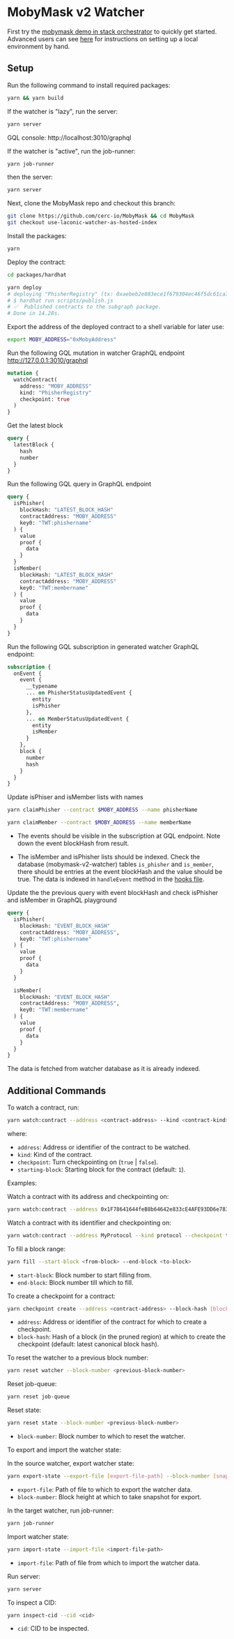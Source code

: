 # MobyMask v2 Watcher

First try the [mobymask demo in stack orchestrator](https://github.com/cerc-io/stack-orchestrator/tree/main/app/data/stacks/mobymask) to quickly get started. Advanced users can see [here](https://github.com/cerc-io/watcher-ts/tree/main/docs/README.md) for instructions on setting up a local environment by hand.

## Setup

Run the following command to install required packages:

```bash
yarn && yarn build
```

If the watcher is "lazy", run the server:

```bash
yarn server
```

GQL console: http://localhost:3010/graphql

If the watcher is "active", run the job-runner:

```bash
yarn job-runner
```
then the server:

```bash
yarn server
```

Next, clone the MobyMask repo and checkout this branch:

```bash
git clone https://github.com/cerc-io/MobyMask && cd MobyMask
git checkout use-laconic-watcher-as-hosted-index
```

Install the packages:
```bash
yarn
```

Deploy the contract:
```bash
cd packages/hardhat

yarn deploy
# deploying "PhisherRegistry" (tx: 0xaebeb2e883ece1f679304ec46f5dc61ca74f9e168427268a7dfa8802195b8de0)...: deployed at 0xMobyAddress with 2306221 gas
# $ hardhat run scripts/publish.js
# ✅  Published contracts to the subgraph package.
# Done in 14.28s.
```

Export the address of the deployed contract to a shell variable for later use:

```bash
export MOBY_ADDRESS="0xMobyAddress"
```

Run the following GQL mutation in watcher GraphQL endpoint http://127.0.0.1:3010/graphql

```graphql
mutation {
  watchContract(
    address: "MOBY_ADDRESS"
    kind: "PhisherRegistry"
    checkpoint: true
  )
}
```

Get the latest block

  ```graphql
  query {
    latestBlock {
      hash
      number
    }
  }
  ```

Run the following GQL query in GraphQL endpoint

```graphql
query {
  isPhisher(
    blockHash: "LATEST_BLOCK_HASH"
    contractAddress: "MOBY_ADDRESS"
    key0: "TWT:phishername"
  ) {
    value
    proof {
      data
    }
  }
  isMember(
    blockHash: "LATEST_BLOCK_HASH"
    contractAddress: "MOBY_ADDRESS"
    key0: "TWT:membername"
  ) {
    value
    proof {
      data
    }
  }
}
```

Run the following GQL subscription in generated watcher GraphQL endpoint:

```graphql
subscription {
  onEvent {
    event {
      __typename
      ... on PhisherStatusUpdatedEvent {
        entity
        isPhisher
      },
      ... on MemberStatusUpdatedEvent {
        entity
        isMember
      }
    },
    block {
      number
      hash
    }
  }
}
```

Update isPhiser and isMember lists with names

```bash
yarn claimPhisher --contract $MOBY_ADDRESS --name phisherName
```

```bash
yarn claimMember --contract $MOBY_ADDRESS --name memberName
```

- The events should be visible in the subscription at GQL endpoint. Note down the event blockHash from result.

- The isMember and isPhisher lists should be indexed. Check the database (mobymask-v2-watcher) tables `is_phisher` and `is_member`, there should be entries at the event blockHash and the value should be true. The data is indexed in `handleEvent` method in the [hooks file](./src/hooks.ts).

Update the the previous query with event blockHash and check isPhisher and isMember in GraphQL playground

```graphql
query {
  isPhisher(
    blockHash: "EVENT_BLOCK_HASH"
    contractAddress: "MOBY_ADDRESS",
    key0: "TWT:phishername"
  ) {
    value
    proof {
      data
    }
  }

  isMember(
    blockHash: "EVENT_BLOCK_HASH"
    contractAddress: "MOBY_ADDRESS",
    key0: "TWT:membername"
  ) {
    value
    proof {
      data
    }
  }
}
```

The data is fetched from watcher database as it is already indexed.

## Additional Commands

To watch a contract, run:

```bash
yarn watch:contract --address <contract-address> --kind <contract-kind> --checkpoint <true | false> --starting-block [block-number]
```
where:
- `address`: Address or identifier of the contract to be watched.
- `kind`: Kind of the contract.
- `checkpoint`: Turn checkpointing on (`true` | `false`).
- `starting-block`: Starting block for the contract (default: `1`).

Examples:

Watch a contract with its address and checkpointing on:

```bash
yarn watch:contract --address 0x1F78641644feB8b64642e833cE4AFE93DD6e7833 --kind ERC20 --checkpoint true
```

Watch a contract with its identifier and checkpointing on:

```bash
yarn watch:contract --address MyProtocol --kind protocol --checkpoint true
```

To fill a block range:

```bash
yarn fill --start-block <from-block> --end-block <to-block>
```

* `start-block`: Block number to start filling from.
* `end-block`: Block number till which to fill.

To create a checkpoint for a contract:

```bash
yarn checkpoint create --address <contract-address> --block-hash [block-hash]
```

* `address`: Address or identifier of the contract for which to create a checkpoint.
* `block-hash`: Hash of a block (in the pruned region) at which to create the checkpoint (default: latest canonical block hash).

To reset the watcher to a previous block number:

```bash
yarn reset watcher --block-number <previous-block-number>
```

Reset job-queue:

```bash
yarn reset job-queue
```

Reset state:

```bash
yarn reset state --block-number <previous-block-number>
```

* `block-number`: Block number to which to reset the watcher.

To export and import the watcher state:

In the source watcher, export watcher state:

```bash
yarn export-state --export-file [export-file-path] --block-number [snapshot-block-height]
```

* `export-file`: Path of file to which to export the watcher data.
* `block-number`: Block height at which to take snapshot for export.

In the target watcher, run job-runner:

```bash
yarn job-runner
```

Import watcher state:

```bash
yarn import-state --import-file <import-file-path>
```

* `import-file`: Path of file from which to import the watcher data.

Run server:

```bash
yarn server
```

To inspect a CID:

```bash
yarn inspect-cid --cid <cid>
```

* `cid`: CID to be inspected.
